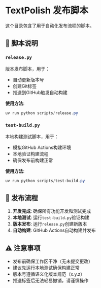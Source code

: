 # TextPolish 发布脚本

这个目录包含了用于自动化发布流程的脚本。

## 📁 脚本说明

### `release.py`
版本发布脚本，用于：
- 自动更新版本号
- 创建Git标签
- 推送到GitHub触发自动构建

**使用方法**:
```powershell
uv run python scripts/release.py
```

### `test-build.py`
本地构建测试脚本，用于：
- 模拟GitHub Actions构建环境
- 本地验证构建流程
- 确保发布前构建正常

**使用方法**:
```powershell
uv run python scripts/test-build.py
```

## 🚀 发布流程

1. **开发完成**: 确保所有功能开发和测试完成
2. **本地测试**: 运行`test-build.py`验证构建
3. **版本发布**: 运行`release.py`创建新版本
4. **自动构建**: GitHub Actions自动构建并发布

## ⚠️ 注意事项

- 发布前确保工作区干净（无未提交更改）
- 建议先运行本地测试确保构建正常
- 版本号遵循语义化版本规范（x.y.z）
- 推送标签后无法轻易撤销，请谨慎操作
